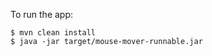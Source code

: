 To run the app:

```$ 'mvn clean install'
$ mvn clean install
$ java -jar target/mouse-mover-runnable.jar
```
